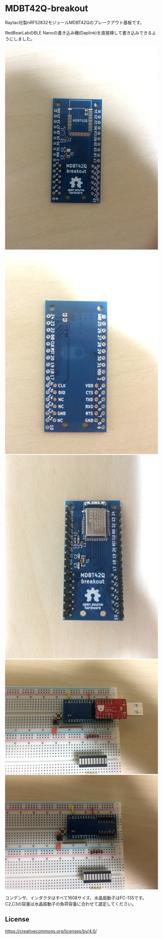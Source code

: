# MDBT42Q-breakout

Raytac社製nRF52832モジュールMDBT42Qのブレークアウト基板です。

RedBearLabのBLE Nanoの書き込み機(Daplink)を直接挿して書き込みできるようにしました。

![1](./images/1.JPG)
![2](./images/2.JPG)
![3](./images/3.JPG)
![4](./images/4.JPG)
![5](./images/5.JPG)

コンデンサ、インダクタはすべて1608サイズ、水晶振動子はFC-135です。
C2,C3の容量は水晶振動子の負荷容量に合わせて選定してください。


## License

https://creativecommons.org/licenses/by/4.0/
